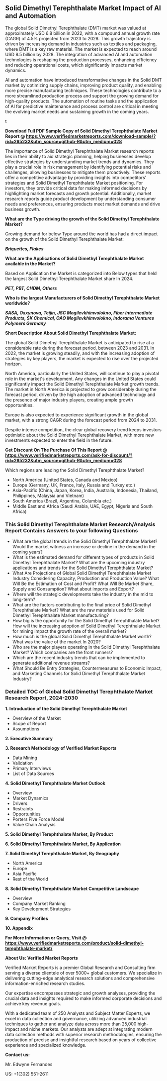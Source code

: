 <h2>Solid Dimethyl Terephthalate Market Impact of AI and Automation</h2><p>The global Solid Dimethyl Terephthalate (DMT) market was valued at approximately USD 6.8 billion in 2022, with a compound annual growth rate (CAGR) of 4.5% projected from 2023 to 2028. This growth trajectory is driven by increasing demand in industries such as textiles and packaging, where DMT is a key raw material. The market is expected to reach around USD 8.5 billion by 2028. The integration of advanced AI and automation technologies is reshaping the production processes, enhancing efficiency and reducing operational costs, which significantly impacts market dynamics.</p><p>AI and automation have introduced transformative changes in the Solid DMT market by optimizing supply chains, improving product quality, and enabling more precise manufacturing techniques. These technologies contribute to a more streamlined production process and support the growing demand for high-quality products. The automation of routine tasks and the application of AI for predictive maintenance and process control are critical in meeting the evolving market needs and sustaining growth in the coming years.</p>t</p><p id="" class=""><strong>Download Full PDF Sample Copy of Solid Dimethyl Terephthalate Market Report @ <a href="https://www.verifiedmarketreports.com/download-sample/?rid=285232&utm_source=github-R&utm_medium=028" target="_blank">https://www.verifiedmarketreports.com/download-sample/?rid=285232&utm_source=github-R&utm_medium=028</a></strong></p><p>The importance of&nbsp;Solid Dimethyl Terephthalate Market research reports lies in their ability to aid strategic planning, helping businesses develop effective strategies by understanding market trends and dynamics. They play a crucial role in risk management by identifying potential risks and challenges, allowing businesses to mitigate them proactively. These reports offer a competitive advantage by providing insights into competitors' strategies and Solid Dimethyl Terephthalate Market positioning. For investors, they provide critical data for making informed decisions by highlighting market forecasts and growth potential. Additionally, market research reports guide product development by understanding consumer needs and preferences, ensuring products meet market demands and drive business growth.</p><p><strong>What are the&nbsp;Type driving the growth of the Solid Dimethyl Terephthalate Market?</strong></p><p id="" class="">Growing demand for below Type around the world has had a direct impact on the growth of the Solid Dimethyl Terephthalate Market:</p><em><strong>Briquettes, Flakes</strong></em></p><strong>What are the&nbsp;Applications&nbsp;of Solid Dimethyl Terephthalate Market available in the Market?</strong></p><p id="" class="">Based on Application the Market is categorized into Below types that held the largest Solid Dimethyl Terephthalate Market share In 2024.</p><em><strong>PET, PBT, CHDM, Others</strong></em></p><strong>Who is the largest Manufacturers of Solid Dimethyl Terephthalate Market worldwide?</strong></p><p><em><strong>SASA, Oxxynova, Teijin, JSC Mogilevkhimvolokno, Fiber Intermediate Products, SK Chemical, OAO Mogilevkhimvolokno, Indorama Ventures Polymers Germany</strong></em></p><p id="" class=""><strong>Short Description About Solid Dimethyl Terephthalate Market:</strong></p><p>The global Solid Dimethyl Terephthalate Market is anticipated to rise at a considerable rate during the forecast period, between 2023 and 2031. In 2022, the market is growing steadily, and with the increasing adoption of strategies by key players, the market is expected to rise over the projected horizon.</p><p>North America, particularly the United States, will continue to play a pivotal role in the market's development. Any changes in the United States could significantly impact the Solid Dimethyl Terephthalate Market growth trends. The market in North America is projected to grow considerably during the forecast period, driven by the high adoption of advanced technology and the presence of major industry players, creating ample growth opportunities.</p><p>Europe is also expected to experience significant growth in the global market, with a strong CAGR during the forecast period from 2024 to 2031.</p><p>Despite intense competition, the clear global recovery trend keeps investors optimistic about the Solid Dimethyl Terephthalate Market, with more new investments expected to enter the field in the future.</p><p id="" class=""><strong>Get Discount On The Purchase Of This Report @ <a href="https://www.verifiedmarketreports.com/ask-for-discount/?rid=285232&utm_source=github-R&utm_medium=028" target="_blank">https://www.verifiedmarketreports.com/ask-for-discount/?rid=285232&utm_source=github-R&utm_medium=028</a></strong></p>Which regions are leading the Solid Dimethyl Terephthalate Market?</p><ul><li>North America (United States, Canada and Mexico)</li><li>Europe (Germany, UK, France, Italy, Russia and Turkey etc.)</li><li>Asia-Pacific (China, Japan, Korea, India, Australia, Indonesia, Thailand, Philippines, Malaysia and Vietnam)</li><li>South America (Brazil, Argentina, Columbia etc.)</li><li>Middle East and Africa (Saudi Arabia, UAE, Egypt, Nigeria and South Africa)</li></ul><h3 id="" class="">This Solid Dimethyl Terephthalate Market Research/Analysis Report Contains Answers to your following Questions</h3><ul><li>What are the global trends in the Solid Dimethyl Terephthalate Market? Would the market witness an increase or decline in the demand in the coming years?</li><li>What is the estimated demand for different types of products in Solid Dimethyl Terephthalate Market? What are the upcoming industry applications and trends for the Solid Dimethyl Terephthalate Market?</li><li>What Are Projections of Global Solid Dimethyl Terephthalate Market Industry Considering Capacity, Production and Production Value? What Will Be the Estimation of Cost and Profit? What Will Be Market Share, Supply and Consumption? What about imports and Export?</li><li>Where will the strategic developments take the industry in the mid to long-term?</li><li>What are the factors contributing to the final price of Solid Dimethyl Terephthalate Market? What are the raw materials used for Solid Dimethyl Terephthalate Market manufacturing?</li><li>How big is the opportunity for the Solid Dimethyl Terephthalate Market? How will the increasing adoption of Solid Dimethyl Terephthalate Market for mining impact the growth rate of the overall market?</li><li>How much is the global Solid Dimethyl Terephthalate Market worth? What was the value of the market In 2020?</li><li>Who are the major players operating in the Solid Dimethyl Terephthalate Market? Which companies are the front runners?</li><li>Which are the recent industry trends that can be implemented to generate additional revenue streams?</li><li>What Should Be Entry Strategies, Countermeasures to Economic Impact, and Marketing Channels for Solid Dimethyl Terephthalate Market Industry?</li></ul><h3 id="" class="">Detailed TOC of Global Solid Dimethyl Terephthalate Market Research Report, 2024-2030</h3><p id="" class=""><strong>1. Introduction of the Solid Dimethyl Terephthalate Market</strong></p><ul><li>Overview of the Market</li><li>Scope of Report</li><li>Assumptions</li></ul><p id="" class=""><strong>2. Executive Summary</strong></p><p id="" class=""><strong>3. Research Methodology of Verified Market Reports</strong></p><ul><li>Data Mining</li><li>Validation</li><li>Primary Interviews</li><li>List of Data Sources</li></ul><p id="" class=""><strong>4. Solid Dimethyl Terephthalate Market Outlook</strong></p><ul><li>Overview</li><li>Market Dynamics</li><li>Drivers</li><li>Restraints</li><li>Opportunities</li><li>Porters Five Force Model</li><li>Value Chain Analysis</li></ul><p id="" class=""><strong>5. Solid Dimethyl Terephthalate Market, By Product</strong></p><p id="" class=""><strong>6. Solid Dimethyl Terephthalate Market, By Application</strong></p><p id="" class=""><strong>7. Solid Dimethyl Terephthalate Market, By Geography</strong></p><ul><li>North America</li><li>Europe</li><li>Asia Pacific</li><li>Rest of the World</li></ul><p id="" class=""><strong>8. Solid Dimethyl Terephthalate Market Competitive Landscape</strong></p><ul><li>Overview</li><li>Company Market Ranking</li><li>Key Development Strategies</li></ul><p id="" class=""><strong>9. Company Profiles</strong></p><p id="" class=""><strong>10. Appendix</strong></p><p id="" class=""><strong>For More Information or Query, Visit @ <a href="https://www.verifiedmarketreports.com/product/solid-dimethyl-terephthalate-market/" target="_blank">https://www.verifiedmarketreports.com/product/solid-dimethyl-terephthalate-market/</a></strong></p><p id="" class=""><strong>About Us: Verified Market Reports</strong></p><p id="" class="">Verified Market Reports is a premier Global Research and Consulting firm serving a diverse clientele of over 5000+ global customers. We specialize in delivering cutting-edge analytical research solutions and comprehensive information-enriched research studies.</p><p id="" class="">Our expertise encompasses strategic and growth analyses, providing the crucial data and insights required to make informed corporate decisions and achieve key revenue goals.</p><p id="" class="">With a dedicated team of 250 Analysts and Subject Matter Experts, we excel in data collection and governance, utilizing advanced industrial techniques to gather and analyze data across more than 25,000 high-impact and niche markets. Our analysts are adept at integrating modern data collection methods with superior research methodologies, ensuring the production of precise and insightful research based on years of collective experience and specialized knowledge.</p><p id="" class=""><strong>Contact us:</strong></p><p id="" class="">Mr. Edwyne Fernandes</p><p id="" class="">US: +1(302) 551-2611</p>